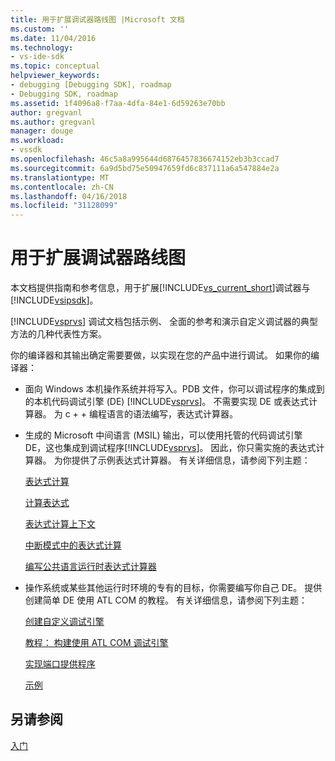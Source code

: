 ```yaml
---
title: 用于扩展调试器路线图 |Microsoft 文档
ms.custom: ''
ms.date: 11/04/2016
ms.technology:
- vs-ide-sdk
ms.topic: conceptual
helpviewer_keywords:
- debugging [Debugging SDK], roadmap
- Debugging SDK, roadmap
ms.assetid: 1f4096a8-f7aa-4dfa-84e1-6d59263e70bb
author: gregvanl
ms.author: gregvanl
manager: douge
ms.workload:
- vssdk
ms.openlocfilehash: 46c5a8a995644d6876457836674152eb3b3ccad7
ms.sourcegitcommit: 6a9d5bd75e50947659fd6c837111a6a547884e2a
ms.translationtype: MT
ms.contentlocale: zh-CN
ms.lasthandoff: 04/16/2018
ms.locfileid: "31128099"
---
```

# <a name="roadmap-for-extending-the-debugger"></a>用于扩展调试器路线图
本文档提供指南和参考信息，用于扩展[!INCLUDE[vs_current_short](../../code-quality/includes/vs_current_short_md.md)]调试器与[!INCLUDE[vsipsdk](../../extensibility/includes/vsipsdk_md.md)]。  
  
 [!INCLUDE[vsprvs](../../code-quality/includes/vsprvs_md.md)] 调试文档包括示例、 全面的参考和演示自定义调试器的典型方法的几种代表性方案。  
  
 你的编译器和其输出确定需要要做，以实现在您的产品中进行调试。 如果你的编译器：  
  
-   面向 Windows 本机操作系统并将写入。PDB 文件，你可以调试程序的集成到的本机代码调试引擎 (DE) [!INCLUDE[vsprvs](../../code-quality/includes/vsprvs_md.md)]。 不需要实现 DE 或表达式计算器。 为 c + + 编程语言的语法编写，表达式计算器。  
  
-   生成的 Microsoft 中间语言 (MSIL) 输出，可以使用托管的代码调试引擎 DE，这也集成到调试程序[!INCLUDE[vsprvs](../../code-quality/includes/vsprvs_md.md)]。 因此，你只需实施的表达式计算器。 为你提供了示例表达式计算器。 有关详细信息，请参阅下列主题：  
  
     [表达式计算](../../extensibility/debugger/expression-evaluation-visual-studio-debugging-sdk.md)  
  
     [计算表达式](../../extensibility/debugger/evaluating-expressions.md)  
  
     [表达式计算上下文](../../extensibility/debugger/expression-evaluation-context.md)  
  
     [中断模式中的表达式计算](../../extensibility/debugger/expression-evaluation-in-break-mode.md)  
  
     [编写公共语言运行时表达式计算器](../../extensibility/debugger/writing-a-common-language-runtime-expression-evaluator.md)  
  
-   操作系统或某些其他运行时环境的专有的目标，你需要编写你自己 DE。 提供创建简单 DE 使用 ATL COM 的教程。 有关详细信息，请参阅下列主题：  
  
     [创建自定义调试引擎](../../extensibility/debugger/creating-a-custom-debug-engine.md)  
  
     [教程： 构建使用 ATL COM 调试引擎](http://msdn.microsoft.com/en-us/9097b71e-1fe7-48f7-bc00-009e25940c24)  
  
     [实现端口提供程序](../../extensibility/debugger/implementing-a-port-supplier.md)  
  
     [示例](../../extensibility/debugger/visual-studio-debugging-samples.md)  
  
## <a name="see-also"></a>另请参阅  
 [入门](../../extensibility/debugger/getting-started-with-debugger-extensibility.md)